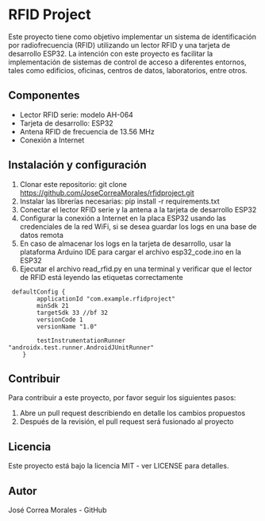 # RFID Project

Este proyecto tiene como objetivo implementar un sistema de identificación por radiofrecuencia (RFID) utilizando un lector RFID y una tarjeta de desarrollo ESP32. La intención con este proyecto es facilitar la implementación de sistemas de control de acceso a diferentes entornos, tales como edificios, oficinas, centros de datos, laboratorios, entre otros.

## Componentes

* Lector RFID serie: modelo AH-064
* Tarjeta de desarrollo: ESP32
* Antena RFID de frecuencia de 13.56 MHz
* Conexión a Internet

## Instalación y configuración

1. Clonar este repositorio: git clone https://github.com/JoseCorreaMorales/rfidproject.git
2. Instalar las librerías necesarias: pip install -r requirements.txt
3. Conectar el lector RFID serie y la antena a la tarjeta de desarrollo ESP32
4. Configurar la conexión a Internet en la placa ESP32 usando las credenciales de la red WiFi, si se desea guardar los logs en una base de datos remota
5. En caso de almacenar los logs en la tarjeta de desarrollo, usar la plataforma Arduino IDE para cargar el archivo esp32_code.ino en la ESP32
6. Ejecutar el archivo read_rfid.py en una terminal y verificar que el lector de RFID está leyendo las etiquetas correctamente


```grade
 defaultConfig {
        applicationId "com.example.rfidproject"
        minSdk 21
        targetSdk 33 //bf 32
        versionCode 1
        versionName "1.0"

        testInstrumentationRunner "androidx.test.runner.AndroidJUnitRunner"
    }
```


## Contribuir

Para contribuir a este proyecto, por favor seguir los siguientes pasos:

1. Abre un pull request describiendo en detalle los cambios propuestos
2. Después de la revisión, el pull request será fusionado al proyecto

## Licencia
Este proyecto está bajo la licencia MIT - ver LICENSE para detalles.

## Autor
José Correa Morales - GitHub

